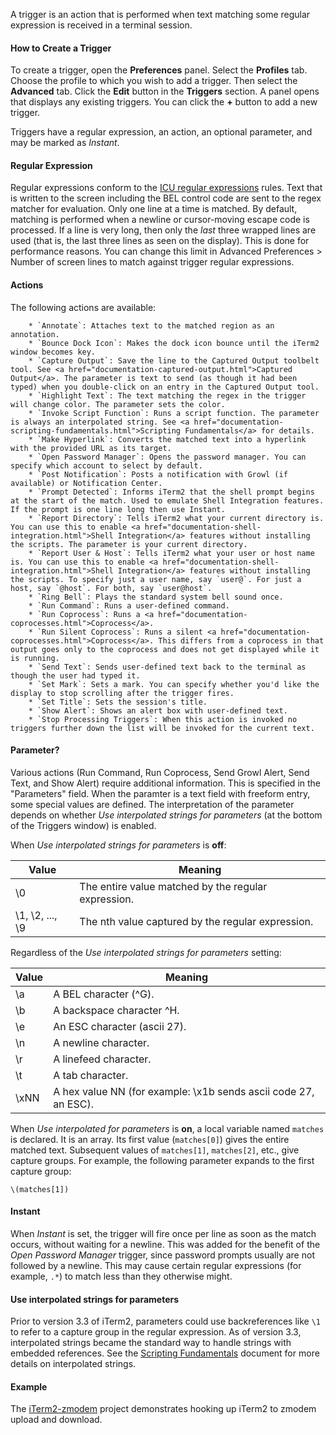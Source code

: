 A trigger is an action that is performed when text matching some regular expression is received in a terminal session.

#### How to Create a Trigger
To create a trigger, open the **Preferences** panel. Select the **Profiles** tab. Choose the profile to which you wish to add a trigger. Then select the **Advanced** tab. Click the **Edit** button in the **Triggers** section. A panel opens that displays any existing triggers. You can click the **+** button to add a new trigger.

Triggers have a regular expression, an action, an optional parameter, and may be marked as *Instant*.

#### Regular Expression
Regular expressions conform to the <a href="http://userguide.icu-project.org/strings/regexp">ICU regular expressions</a> rules. Text that is written to the screen including the BEL control code are sent to the regex matcher for evaluation. Only one line at a time is matched. By default, matching is performed when a newline or cursor-moving escape code is processed. If a line is very long, then only the *last* three wrapped lines are used (that is, the last three lines as seen on the display). This is done for performance reasons. You can change this limit in Advanced Preferences &gt; Number of screen lines to match against trigger regular expressions.

#### Actions
The following actions are available:

        * `Annotate`: Attaches text to the matched region as an annotation.
        * `Bounce Dock Icon`: Makes the dock icon bounce until the iTerm2 window becomes key.
        * `Capture Output`: Save the line to the Captured Output toolbelt tool. See <a href="documentation-captured-output.html">Captured Output</a>. The parameter is text to send (as though it had been typed) when you double-click on an entry in the Captured Output tool.
        * `Highlight Text`: The text matching the regex in the trigger will change color. The parameter sets the color.
        * `Invoke Script Function`: Runs a script function. The parameter is always an interpolated string. See <a href="documentation-scripting-fundamentals.html">Scripting Fundamentals</a> for details.
        * `Make Hyperlink`: Converts the matched text into a hyperlink with the provided URL as its target.
        * `Open Password Manager`: Opens the password manager. You can specify which account to select by default.
        * `Post Notification`: Posts a notification with Growl (if available) or Notification Center.
        * `Prompt Detected`: Informs iTerm2 that the shell prompt begins at the start of the match. Used to emulate Shell Integration features. If the prompt is one line long then use Instant.
        * `Report Directory`: Tells iTerm2 what your current directory is. You can use this to enable <a href="documentation-shell-integration.html">Shell Integration</a> features without installing the scripts. The parameter is your current directory.
        * `Report User & Host`: Tells iTerm2 what your user or host name is. You can use this to enable <a href="documentation-shell-integration.html">Shell Integration</a> features without installing the scripts. To specify just a user name, say `user@`. For just a host, say `@host`. For both, say `user@host`.
        * `Ring Bell`: Plays the standard system bell sound once.
        * `Run Command`: Runs a user-defined command.
        * `Run Coprocess`: Runs a <a href="documentation-coprocesses.html">Coprocess</a>.
        * `Run Silent Coprocess`: Runs a silent <a href="documentation-coprocesses.html">Coprocess</a>. This differs from a coprocess in that output goes only to the coprocess and does not get displayed while it is running.
        * `Send Text`: Sends user-defined text back to the terminal as though the user had typed it.
        * `Set Mark`: Sets a mark. You can specify whether you'd like the display to stop scrolling after the trigger fires.
        * `Set Title`: Sets the session's title.
        * `Show Alert`: Shows an alert box with user-defined text.
        * `Stop Processing Triggers`: When this action is invoked no triggers further down the list will be invoked for the current text.

#### Parameter?
Various actions (Run Command, Run Coprocess, Send Growl Alert, Send Text, and Show Alert) require additional information. This is specified in the "Parameters" field. When the paramter is a text field with freeform entry, some special values are defined. The interpretation of the parameter depends on whether *Use interpolated strings for parameters* (at the bottom of the Triggers window) is enabled.

When *Use interpolated strings for parameters* is **off**:
<table>
        <thead>
                <tr>
                        <th>Value</th>
                        <th>Meaning</th>
                </tr>
        </thead>
        <tbody>
                <tr>
                        <td>\0</td>
                        <td>The entire value matched by the regular expression.</td>
                </tr>
                <tr>
                        <td>\1, \2, ..., \9</td>
                        <td>The nth value captured by the regular expression.</td>
                </tr>
        </tbody>
</table>

Regardless of the *Use interpolated strings for parameters* setting:

<table>
        <thead>
                <tr>
                        <th>Value</th>
                        <th>Meaning</th>
                </tr>
        </thead>
                <tr>
                        <td>\a</td>
                        <td>A BEL character (^G).</td>
                </tr>
                <tr>
                        <td>\b</td>
                        <td>A backspace character ^H.</td>
                </tr>
                <tr>
                        <td>\e</td>
                        <td>An ESC character (ascii 27).</td>
                </tr>
                <tr>
                        <td>\n</td>
                        <td>A newline character.</td>
                </tr>
                <tr>
                        <td>\r</td>
                        <td>A linefeed character.</td>
                </tr>
                <tr>
                        <td>\t</td>
                        <td>A tab character.</td>
                </tr>
                <tr>
                        <td>\xNN</td>
                        <td>A hex value NN (for example: \x1b sends ascii code 27, an ESC).</td>
                </tr>
        </tbody>
</table>

When *Use interpolated for parameters* is **on**, a local variable named `matches` is declared. It is an array. Its first value (`matches[0]`) gives the entire matched text. Subsequent values of `matches[1]`, `matches[2]`, etc., give capture groups. For example, the following parameter expands to the first capture group:

```
\(matches[1])
```

#### Instant
When <i>Instant</i> is set, the trigger will fire once per line as soon as the match occurs, without waiting for a newline. This was added for the benefit of the <i>Open Password Manager</i> trigger, since password prompts usually are not followed by a newline. This may cause certain regular expressions (for example, `.*`) to match less than they otherwise might.

#### Use interpolated strings for parameters

Prior to version 3.3 of iTerm2, parameters could use backreferences like `\1` to refer to a capture group in the regular expression. As of version 3.3, interpolated strings became the standard way to handle strings with embedded references. See the <a href="documentation-scripting-fundamentals.html">Scripting Fundamentals</a> document for more details on interpolated strings.

#### Example
The <a href="https://github.com/mmastrac/iterm2-zmodem">iTerm2-zmodem</a> project demonstrates hooking up iTerm2 to zmodem upload and download.

